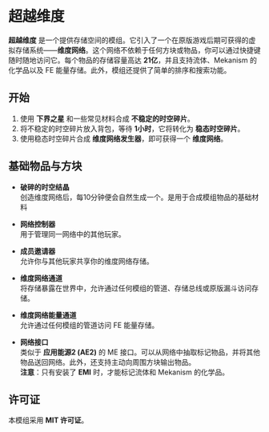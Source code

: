 # 超越维度

**超越维度** 是一个提供存储空间的模组。它引入了一个在原版游戏后期可获得的虚拟存储系统——**维度网络**。这个网络不依赖于任何方块或物品，你可以通过快捷键随时随地访问它。每个物品的存储容量高达 **21亿**，并且支持流体、Mekanism 的化学品以及 FE 能量存储。此外，模组还提供了简单的排序和搜索功能。

## 开始

1. 使用 **下界之星** 和一些常见材料合成 **不稳定的时空碎片**。
2. 将不稳定的时空碎片放入背包，等待 **1小时**，它将转化为 **稳态时空碎片**。
3. 使用稳态时空碎片合成 **维度网络发生器**，即可获得一个 **维度网络**。

## 基础物品与方块

- **破碎的时空结晶**  
  创造维度网络后，每10分钟便会自然生成一个。是用于合成模组物品的基础材料

- **网络控制器**  
  用于管理同一网络中的其他玩家。

- **成员邀请器**  
  允许你与其他玩家共享你的维度网络存储。

- **维度网络通道**  
  将存储暴露在世界中，允许通过任何模组的管道、存储总线或原版漏斗访问存储。

- **维度网络能量通道**  
  允许通过任何模组的管道访问 FE 能量存储。

- **网络接口**  
  类似于 **应用能源2 (AE2)** 的 ME 接口。可以从网络中抽取标记物品，并将其他物品送回网络。此外，还支持主动向周围方块输出物品。  
  **注意**：只有安装了 **EMI** 时，才能标记流体和 Mekanism 的化学品。

## 许可证

本模组采用 **MIT 许可证**。
